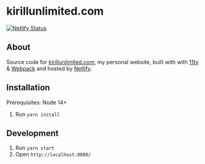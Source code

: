 # kirillunlimited.com

[![Netlify Status](https://api.netlify.com/api/v1/badges/2124e92c-4a3f-4e4d-9892-2e767e8305b0/deploy-status)](https://app.netlify.com/sites/kirillunlimited/deploys)

## About

Source code for [kirillunlimited.com](https://kirillunlimited.com), my personal website, built with with [11ty](https://www.11ty.dev/) & [Webpack](https://webpack.js.org/) and hosted by [Netlify](https://www.netlify.com/).

## Installation

Prerequisites: Node 14+

1. Run `yarn install`

## Development

1. Run `yarn start`
2. Open `http://localhost:8080/`
